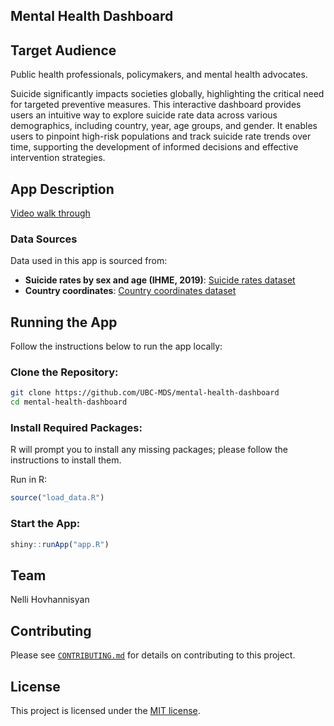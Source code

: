 ## Mental Health Dashboard 

## Target Audience
Public health professionals, policymakers, and mental health advocates.

Suicide significantly impacts societies globally, highlighting the critical need for targeted preventive measures. 
This interactive dashboard provides users an intuitive way to explore suicide rate data across various demographics, 
including country, year, age groups, and gender. It enables users to pinpoint high-risk populations and track suicide rate trends over time, 
supporting the development of informed decisions and effective intervention strategies.

## App Description

[Video walk through]()

### Data Sources

Data used in this app is sourced from:
- **Suicide rates by sex and age (IHME, 2019)**: [Suicide rates dataset](https://github.com/owid/owid-datasets/blob/master/datasets/Suicide%20rates%20by%20sex%20and%20age%20(IHME%2C%202019)/Suicide%20rates%20by%20sex%20and%20age%20(IHME%2C%202019).csv)
- **Country coordinates**: [Country coordinates dataset](https://gist.github.com/metal3d/5b925077e66194551df949de64e910f6)

## Running the App

Follow the instructions below to run the app locally:

### Clone the Repository:
```bash
git clone https://github.com/UBC-MDS/mental-health-dashboard
cd mental-health-dashboard
```

### Install Required Packages:

R will prompt you to install any missing packages; please follow the instructions to install them.

Run in R:
```R
source("load_data.R")
```

### Start the App:
```R
shiny::runApp("app.R")
```

## Team 

Nelli Hovhannisyan

## Contributing
Please see [`CONTRIBUTING.md`](https://github.com/UBC-MDS/mental-health-dashboard/blob/main/CONTRIBUTING.md) for details on contributing to this project.

## License
This project is licensed under the [MIT license](https://github.com/UBC-MDS/mental-health-dashboard/blob/main/LICENSE).


